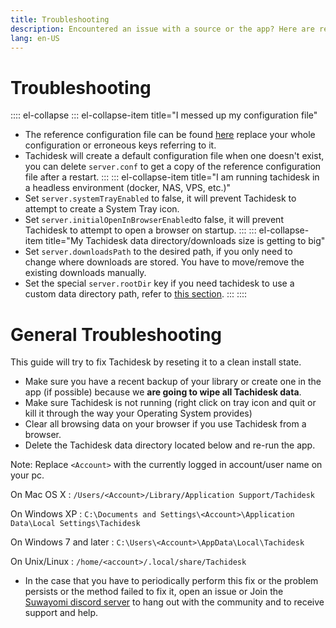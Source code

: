 ```yaml
---
title: Troubleshooting
description: Encountered an issue with a source or the app? Here are resources to help you troubleshoot it.
lang: en-US
---
```


# Troubleshooting

:::: el-collapse
::: el-collapse-item title="I messed up my configuration file"
- The reference configuration file can be found [here](https://github.com/Suwayomi/Tachidesk-Server/blob/master/server/src/main/resources/server-reference.conf) replace your whole configuration or erroneous keys referring to it.
- Tachidesk will create a default configuration file when one doesn't exist, you can delete `server.conf` to get a copy of the reference configuration file after a restart.
:::
::: el-collapse-item title="I am running tachidesk in a headless environment (docker, NAS, VPS, etc.)"
- Set `server.systemTrayEnabled` to false, it will prevent Tachidesk to attempt to create a System Tray icon.
- Set `server.initialOpenInBrowserEnabled`to false, it will prevent Tachidesk to attempt to open a browser on startup.
:::
::: el-collapse-item title="My Tachidesk data directory/downloads size is getting to big"
- Set `server.downloadsPath` to the desired path, if you only need to change where downloads are stored. You have to move/remove the existing downloads manually.
- Set the special `server.rootDir` key if you need tachidesk to use a custom data directory path, refer to [this section](#overriding-tachidesk-servers-data-directory-path).
:::
::::

# General Troubleshooting

This guide will try to fix Tachidesk by reseting it to a clean install state.

- Make sure you have a recent backup of your library or create one in the app (if possible) because we **are going to wipe all Tachidesk data**.
- Make sure Tachidesk is not running (right click on tray icon and quit or kill it through the way your Operating System provides)
- Clear all browsing data on your browser if you use Tachidesk from a browser.
- Delete the Tachidesk data directory located below and re-run the app.

Note: Replace `<Account>` with the currently logged in account/user name on your pc.

On Mac OS X : `/Users/<Account>/Library/Application Support/Tachidesk`

On Windows XP : `C:\Documents and Settings\<Account>\Application Data\Local Settings\Tachidesk`

On Windows 7 and later : `C:\Users\<Account>\AppData\Local\Tachidesk`

On Unix/Linux : `/home/<account>/.local/share/Tachidesk`

- In the case that you have to periodically perform this fix or the problem persists or the method failed to fix it, open an issue or Join the [Suwayomi discord server](https://discord.gg/DDZdqZWaHA) to hang out with the community and to receive support and help.